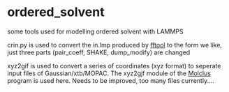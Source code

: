 # ordered_solvent

some tools used for modelling ordered solvent with LAMMPS

crin.py is used to convert the in.lmp produced by [fftool](https://github.com/agiliopadua/fftool) to the form we like, just three parts (pair_coeff, SHAKE, dump_modify) are changed 

xyz2gif is used to convert a series of coordinates (xyz format) to seperate input files of Gaussian/xtb/MOPAC. The xyz2gjf module of the [Molclus](http://www.keinsci.com/research/molclus.html) program is used here. Needs to be improved, too many files currently....
